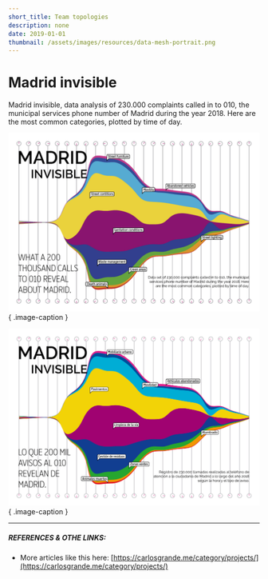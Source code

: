 ```yaml
---
short_title: Team topologies
description: none
date: 2019-01-01
thumbnail: /assets/images/resources/data-mesh-portrait.png
---
```


# Madrid invisible

Madrid invisible, data analysis of 230.000 complaints called in to 010, the municipal services phone number of Madrid during the year 2018. Here are the most common categories, plotted by time of day.

![Analysis of 230.000 calls in to 010, the municipal services phone number of Madrid, 2018.](../assets/images/projects/madrid-invisible_en.jpeg){ .image-caption }

![Análisis de 230.000 llamadas al 010, el teléfono de servicios municipales de Madrid, 2018.](../assets/images/projects/madrid-invisible.jpeg){ .image-caption }

---

##### REFERENCES & OTHE LINKS:

- More articles like this here: [https://carlosgrande.me/category/projects/](https://carlosgrande.me/category/projects/)